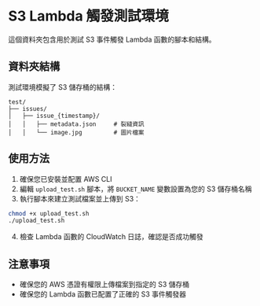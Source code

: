 # S3 Lambda 觸發測試環境

這個資料夾包含用於測試 S3 事件觸發 Lambda 函數的腳本和結構。

## 資料夾結構

測試環境模擬了 S3 儲存桶的結構：

```
test/
├── issues/
│   ├── issue_{timestamp}/
│   │   ├── metadata.json     # 裂縫資訊
│   │   └── image.jpg         # 圖片檔案
```

## 使用方法

1. 確保您已安裝並配置 AWS CLI
2. 編輯 `upload_test.sh` 腳本，將 `BUCKET_NAME` 變數設置為您的 S3 儲存桶名稱
3. 執行腳本來建立測試檔案並上傳到 S3：

```bash
chmod +x upload_test.sh
./upload_test.sh
```

4. 檢查 Lambda 函數的 CloudWatch 日誌，確認是否成功觸發

## 注意事項

- 確保您的 AWS 憑證有權限上傳檔案到指定的 S3 儲存桶
- 確保您的 Lambda 函數已配置了正確的 S3 事件觸發器 